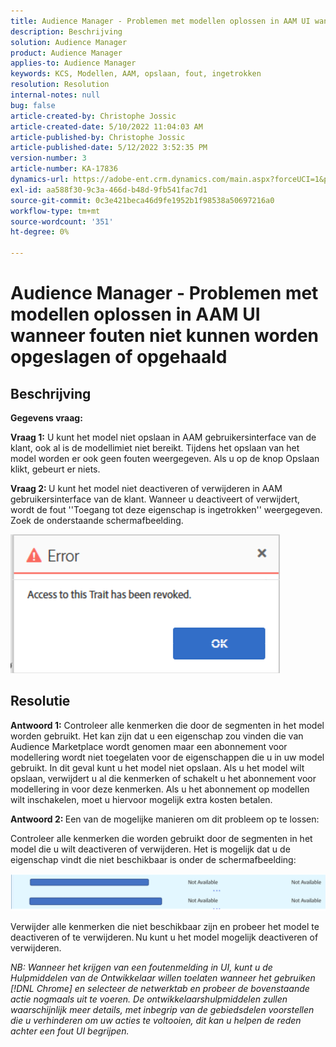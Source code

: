 ```yaml
---
title: Audience Manager - Problemen met modellen oplossen in AAM UI wanneer fouten niet kunnen worden opgeslagen of opgehaald
description: Beschrijving
solution: Audience Manager
product: Audience Manager
applies-to: Audience Manager
keywords: KCS, Modellen, AAM, opslaan, fout, ingetrokken
resolution: Resolution
internal-notes: null
bug: false
article-created-by: Christophe Jossic
article-created-date: 5/10/2022 11:04:03 AM
article-published-by: Christophe Jossic
article-published-date: 5/12/2022 3:52:35 PM
version-number: 3
article-number: KA-17836
dynamics-url: https://adobe-ent.crm.dynamics.com/main.aspx?forceUCI=1&pagetype=entityrecord&etn=knowledgearticle&id=2d000de3-50d0-ec11-a7b5-00224809c101
exl-id: aa588f30-9c3a-466d-b48d-9fb541fac7d1
source-git-commit: 0c3e421beca46d9fe1952b1f98538a50697216a0
workflow-type: tm+mt
source-wordcount: '351'
ht-degree: 0%

---
```


# Audience Manager - Problemen met modellen oplossen in AAM UI wanneer fouten niet kunnen worden opgeslagen of opgehaald

## Beschrijving


<b>Gegevens vraag: </b>



<b>Vraag 1:</b> U kunt het model niet opslaan in AAM gebruikersinterface van de klant, ook al is de modellimiet niet bereikt. Tijdens het opslaan van het model worden er ook geen fouten weergegeven. Als u op de knop Opslaan klikt, gebeurt er niets.



<b>Vraag 2: </b>U kunt het model niet deactiveren of verwijderen in AAM gebruikersinterface van de klant. Wanneer u deactiveert of verwijdert, wordt de fout &#39;&#39;Toegang tot deze eigenschap is ingetrokken&#39;&#39; weergegeven. Zoek de onderstaande schermafbeelding.





![](assets/___31000de3-50d0-ec11-a7b5-00224809c101___.png)


## Resolutie


<b>Antwoord 1:</b> Controleer alle kenmerken die door de segmenten in het model worden gebruikt. Het kan zijn dat u een eigenschap zou vinden die van Audience Marketplace wordt genomen maar een abonnement voor modellering wordt niet toegelaten voor de eigenschappen die u in uw model gebruikt. In dit geval kunt u het model niet opslaan. Als u het model wilt opslaan, verwijdert u al die kenmerken of schakelt u het abonnement voor modellering in voor deze kenmerken. Als u het abonnement op modellen wilt inschakelen, moet u hiervoor mogelijk extra kosten betalen.



<b>Antwoord 2: </b>Een van de mogelijke manieren om dit probleem op te lossen:

Controleer alle kenmerken die worden gebruikt door de segmenten in het model die u wilt deactiveren of verwijderen. Het is mogelijk dat u de eigenschap vindt die niet beschikbaar is onder de schermafbeelding:



![](assets/6ce5c786-9e7b-ec11-8d21-0022480aace4.png)

Verwijder alle kenmerken die niet beschikbaar zijn en probeer het model te deactiveren of te verwijderen. Nu kunt u het model mogelijk deactiveren of verwijderen.





*NB: Wanneer het krijgen van een foutenmelding in UI, kunt u de Hulpmiddelen van de Ontwikkelaar willen toelaten wanneer het gebruiken [!DNL Chrome] en selecteer de netwerktab en probeer de bovenstaande actie nogmaals uit te voeren. De ontwikkelaarshulpmiddelen zullen waarschijnlijk meer details, met inbegrip van de gebiedsdelen voorstellen die u verhinderen om uw acties te voltooien, dit kan u helpen de reden achter een fout UI begrijpen.*
